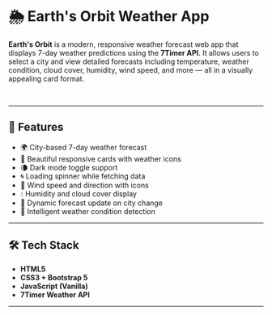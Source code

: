 # 🌦️ Earth's Orbit Weather App

**Earth's Orbit** is a modern, responsive weather forecast web app that displays 7-day weather predictions using the **7Timer API**. It allows users to select a city and view detailed forecasts including temperature, weather condition, cloud cover, humidity, wind speed, and more — all in a visually appealing card format.

<br/>


---

## 🚀 Features

- 🌍 City-based 7-day weather forecast
- 🎨 Beautiful responsive cards with weather icons
- 🌘 Dark mode toggle support
- 🌀 Loading spinner while fetching data
- 💨 Wind speed and direction with icons
- 💧 Humidity and cloud cover display
- 🔄 Dynamic forecast update on city change
- 🧠 Intelligent weather condition detection

---

## 🛠️ Tech Stack

- **HTML5**  
- **CSS3 + Bootstrap 5**
- **JavaScript (Vanilla)**  
- **7Timer Weather API**

---



